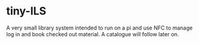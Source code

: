 # tiny-ILS
A very small library system intended to run on a pi and use NFC to manage log in and book checked out material. A catalogue will follow later on.
